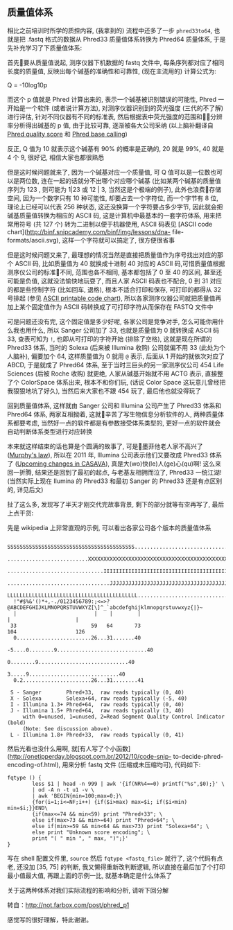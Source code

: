 ##  质量值体系

相比之前培训时所学的质控内容, (我拿到的) 流程中还多了一步 `phred33to64`, 也就是把 .fastq 格式的数据从 Phred33
质量值体系转换为 Phred64 质量体系, 于是先补充学习了下质量值体系:

首先要从质量值说起, 测序仪器下机数据的 fastq 文件中, 每条序列都对应了相同长度的质量值, 反映出每个碱基的准确性和可靠性, (现在主流用的)
计算公式为:

Q = -10log10p

而这个 p 值就是 Phred 计算出来的, 表示一个碱基被识别错误的可能性, Phred 一开始是一个软件 (或者说计算方法),
对测序仪器识别到的荧光强度 (三代的不了解) 进行评估, 针对不同仪器有不同的标准表, 然后根据表中荧光强度的范围和分辨率分析得出碱基的 p 值,
由于比较可靠, 逐渐被各大公司采纳 (以上脑补翻译自 [Phred quality
score](https://en.wikipedia.org/wiki/Phred_quality_score) 和 [Phred base
calling](https://en.wikipedia.org/wiki/Phred_base_calling))

反正, Q 值为 10 就表示这个碱基有 90% 的概率是正确的, 20 就是 99%, 40 就是 4 个 9, 很好记, 相信大家也都很熟悉

但是这时候问题就来了, 因为一个碱基对应一个质量值, 可 Q 值可以是一位数也可以是两位数, 连在一起的话就分不出哪个对应哪个碱基
(比如某两个碱基的质量值序列为 123 , 则可能为 1|23 或 12 | 3, 当然这是个极端的例子), 此外也浪费存储空间, 因为一个数字只有 10
种可能性, 却要占去一个字符位, 而一个字节有 8 位, 理论上已经可以代表 256 种状态, 这还没换算一个字符要占多少字节,
因此就会把碱基质量值转换为相应的 ASCII 码, 这是计算机中最基本的一套字符体系, 用来把常用符号 (共 127 个) 转为二进制以便于机器使用,
ASCII 码表见 [ASCII code chart](http://binf.snipcademy.com/binf/img/lessons/dna-
file-formats/ascii.svg), 这样一个字符就可以搞定了, 很方便很省事

但是这时候问题又来了, 最理想的情况当然是直接把质量值作为序号找出对应的那个 ASCII 码, 比如质量值为 40 就换成十进制 40 对应的 ASCII
码,可惜质量值根据测序仪公司的标准不同, 范围也各不相同, 基本都包括了 0 至 40 的区间, 甚至还可能是负值, 这就没法愉快地玩耍了, 而且人家
ASCII 码表也不配合, 0 到 31 对应的都是些控制字符 (比如回车, 退格), 根本不适合打印和保存, 可打印的都得从 32 号排起 (参见
[ASCII printable code
chart](https://en.wikipedia.org/wiki/ASCII#ASCII_printable_code_chart)),
所以各家测序仪器公司就把质量值再加上某个固定值作为 ASCII 码转换成了可打印字符从而保存在 FASTQ 文件中

可是问题还没有完, 这个固定值是多少好呢, 各家公司是竞争对手, 怎么可能你用什么我也用什么, 所以 Sanger 公司加了 33, 也就是质量值为 0
就转换成 ASCII 码 33, 查表可知为 `!`, 也即从可打印的字符开始 (排除了空格), 这就是现在所谓的 Phred33 体系, 当时的
Solexa (后来被 Illumina 收购) 公司就偏不用 33 (此处为个人脑补), 偏要加个 64, 这样质量值为 0 就用 `@` 表示, 后面从
1 开始的就依次对应了 ABCD, 于是就成了 Phred64 体系, 至于当时三巨头的另一家测序仪公司 454 Life Sciences (后被
Roche 收购) 就更绝, 人家从碱基开始就不用 ACTG 表示, 直接整了个 ColorSpace 体系出来, 根本不和你们玩, (话说 Color
Space 这玩意儿曾经把我狠狠地坑了好久), 当然后来大家也不跟 454 玩了, 最后他也就没得玩了

回到质量值体系, 这样就由 Sanger 公司和 Illumina 公司产生了 Phred33 体系和 Phred64 体系, 两家互相拗着,
这就辛苦了写生物信息分析软件的人, 两种质量体系都要考虑, 当然好一点的软件都是有参数接受体系类型的, 更好一点的软件就会自动判断体系类型进行对应转换

本来就这样结束的话也算是个圆满的故事了, 可是墨菲他老人家不高兴了 ([Murphy's
law](https://en.wikipedia.org/wiki/Murphy's_law)), 所以在 2011 年, Illumina
公司表示他们又要改成 Phred33 体系了 ([Upcoming changes in
CASAVA](http://seqanswers.com/forums/showthread.php?s=ba8c7dfba863815f637c0bf45882f14b&t=8895)),
真是大(wo)快(le)人(ge)心(qu)啊! 这么来回一折腾, 结果还是回到了最初的起点, 与老基友相拥而泣了, Phred33 一统江湖!
(当然实际上现在 Ilumina 的 Phred33 和最初 Sanger 的 Phred33 还是有点区别的, 详见后文)

扯了这么多, 发现写了半天才刚交代完故事背景, 剩下的部分就等有空再写了, 最后上点干货:

先是 wikipedia 上非常直观的示例, 可以看出各家公司各个版本的质量值体系

    
    
      SSSSSSSSSSSSSSSSSSSSSSSSSSSSSSSSSSSSSSSSS.....................................................
      ..........................XXXXXXXXXXXXXXXXXXXXXXXXXXXXXXXXXXXXXXXXXXXXXX......................
      ...............................IIIIIIIIIIIIIIIIIIIIIIIIIIIIIIIIIIIIIIIII......................
      .................................JJJJJJJJJJJJJJJJJJJJJJJJJJJJJJJJJJJJJJJ......................
      LLLLLLLLLLLLLLLLLLLLLLLLLLLLLLLLLLLLLLLLLL....................................................
      !"#$%&'()*+,-./0123456789:;<=>?@ABCDEFGHIJKLMNOPQRSTUVWXYZ[\]^_`abcdefghijklmnopqrstuvwxyz{|}~
      |                         |    |        |                              |                     |
     33                        59   64       73                            104                   126
      0........................26...31.......40                                
                               -5....0........9.............................40 
                                     0........9.............................40 
                                        3.....9.............................40 
      0.2......................26...31........41                              
    
     S - Sanger        Phred+33,  raw reads typically (0, 40)
     X - Solexa        Solexa+64, raw reads typically (-5, 40)
     I - Illumina 1.3+ Phred+64,  raw reads typically (0, 40)
     J - Illumina 1.5+ Phred+64,  raw reads typically (3, 40)
         with 0=unused, 1=unused, 2=Read Segment Quality Control Indicator (bold) 
         (Note: See discussion above).
     L - Illumina 1.8+ Phred+33,  raw reads typically (0, 41)
    

然后光看也没什么用啊, 就[有人写了个小函数](http://onetipperday.blogspot.com.br/2012/10/code-snip-
to-decide-phred-encoding-of.html), 用来分析 fastq 文件 (压缩或未压缩均可), 代码如下:

    
    
    fqtype () {
            less $1 | head -n 999 | awk '{if(NR%4==0) printf("%s",$0);}' \
            | od -A n -t u1 -v \
            | awk 'BEGIN{min=100;max=0;}\
            {for(i=1;i<=NF;i++) {if($i>max) max=$i; if($i<min) min=$i;}}END\
            {if(max<=74 && min<59) print "Phred+33"; \
            else if(max>73 && min>=64) print "Phred+64"; \
            else if(min>=59 && min<64 && max>73) print "Solexa+64"; \
            else print "Unknown score encoding"; \
            print "( " min ", " max, ")";}'
    }

写在 shell 配置文件里, `source` 然后 `fqtype <fastq_file>` 就行了, 这个代码有点老, 还没加 [35, 75]
的判断, 我又懒得重新改判断逻辑, 所以直接在最后加了个打印最小值最大值, 再跟上面的示例一比, 就基本确定是什么体系了

关于这两种体系对我们实际流程的影响和分析, 请听下回分解

转自：<http://not.farbox.com/post/phred_p1>

感觉写的很好理解，特此谢谢。

